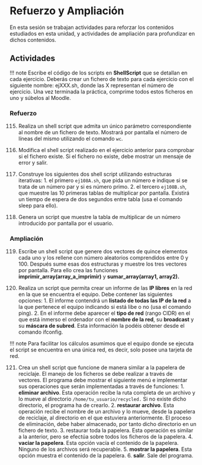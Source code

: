 # Refuerzo y Ampliación

En esta sesión se trabajan actividades para reforzar los contenidos estudiados en esta unidad, y actividades de ampliación para profundizar en dichos contenidos.

## Actividades

!!! note
    Escribe el código de los scripts en **ShellScript** que se detallan en cada ejercicio. Deberás crear un fichero de texto para cada ejercicio con el siguiente nombre: ejXXX.sh, donde las X representan el número de ejercicio. Una vez terminada la práctica, comprime todos estos ficheros en uno y súbelos al Moodle.

### Refuerzo

115. Realiza un shell script que admita un único parámetro correspondiente al nombre de un fichero de texto. Mostrará por pantalla el número de líneas del mismo utilizando el comando `wc`.

116. Modifica el shell script realizado en el ejercicio anterior para comprobar si el fichero existe. Si el fichero no existe, debe mostrar un mensaje de error y salir.

117. Construye los siguientes dos shell script utilizando estructuras iterativas:
    1. el primero `ej108A.sh`, que pida un número e indique si se trata de un número par y si es número primo.
    2. el tercero `ej108B.sh`, que muestre las 10 primeras tablas de multiplicar por pantalla. Existirá un tiempo de espera de dos segundos entre tabla (usa el comando sleep para ello).

118. Genera un script que muestre la tabla de multiplicar de un número introducido por pantalla por el usuario.

### Ampliación

119. Escribe un shell script que genere dos vectores de quince elementos cada uno y los rellene con número aleatorios comprendidos entre 0 y 100. Después sume esas dos estructuras y muestre los tres vectores por pantalla. Para ello crea las funciones **imprimir_array(array_a_imprimir)** y **sumar_array(array1, array2).**

120. Realiza un script que permita crear un informe de las **IP libres** en la red en la que se encuentra el equipo. Debe contener las siguientes opciones:
    1. El informe contendrá un **listado de todas las IP de la red** a la que pertenece el equipo indicando si está libe o no (usa el comando ping).
    2. En el informe debe aparecer el **tipo de red** (rango CIDR) en el que está inmerso el ordenador con el **nombre de la red**, su **broadcast** y su **máscara de subred**. Esta información la podéis obtener desde el comando ifconfig.

!!! note
    Para facilitar los cálculos asumimos que el equipo donde se ejecuta el script se encuentra en una única red, es decir, solo posee una tarjeta de red.

121. Crea un shell script que funcione de manera similar a la papelera de reciclaje. El manejo de los ficheros se debe realizar a través de vectores. El programa debe mostrar el siguiente menú e implementar sus operaciones que serán implementadas a través de funciones:
    1. **eliminar archivo**. Esta operación recibe la ruta completa de un archivo y lo mueve al directorio `/home/tu_usuario/recycled.` Si no existe dicho directorio, el programa ha de crearlo.
    2. **restaurar archivo**. Esta operación recibe el nombre de un archivo y lo mueve, desde la papelera de reciclaje, al directorio en el que estuviera anteriormente. El proceso de eliminación, debe haber almacenado, por tanto dicho directorio en un fichero de texto.
    3. restaurar toda la papelera. Esta operación es similar a la anterior, pero se efectúa sobre todos los ficheros de la papelera.
    4. **vaciar la papelera**. Esta opción vacía el contenido de la papelera. Ninguno de los archivos será recuperable.
    5. **mostrar la papelera**. Esta opción muestra el contenido de la papelera.
    6. **salir**. Sale del programa.